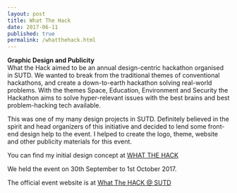 ```yaml
---
layout: post
title: What The Hack
date: 2017-06-11
published: true
permalink: /whatthehack.html
---
```


**Graphic Design and Publicity**  
What the Hack aimed to be an annual design-centric hackathon organised in SUTD. We wanted to break from the traditional themes of conventional hackathons, and create a down-to-earth hackathon solving real-world problems. With the themes Space, Education, Environment and Security the Hackathon aims to solve hyper-relevant issues with the best brains and best problem-hacking tech available.

This was one of my many design projects in SUTD. Definitely believed in the spirit and head organizers of this initiative and decided to lend some front-end design help to the event. I helped to create the logo, theme, website and other publicity materials for this event.

You can find my initial design concept at [WHAT THE HACK](https://ryannsj.github.io/wth/)

We held the event on 30th September to 1st October 2017.

The official event website is at [What The HACK @ SUTD](http://www.sutdwth.com/)
